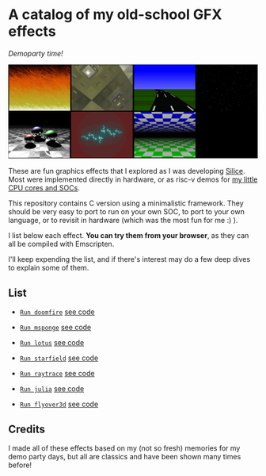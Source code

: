 # A catalog of my old-school GFX effects
*Demoparty time!*

![thumbnails](thumbnails.png)

These are fun graphics effects that I explored as I was developing [Silice](https://github.com/sylefeb/Silice/tree/master/projects). Most were implemented directly in hardware, or as risc-v demos for [my little CPU cores and SOCs](https://github.com/sylefeb/Silice/tree/master/projects/ice-v).

This repository contains C version using a minimalistic framework. They should be very easy to port to run on your own SOC, to port to your own language, or to revisit in hardware (which was the most fun for me :) ).

I list below each effect. __You can try them from your browser__, as they can all be compiled with Emscripten.

I'll keep expending the list, and if there's interest may do a few deep dives to explain some of them.

## List

- [`Run doomfire`](https://htmlpreview.github.io/?https://github.com/sylefeb/gfxcat/blob/main/runtime/gfxcat_doomfire.html) [see code](doomfire/doomfire.c)

- [`Run msponge`](https://htmlpreview.github.io/?https://github.com/sylefeb/gfxcat/blob/main/runtime/gfxcat_msponge.html) [see code](msponge/msponge.c)

- [`Run lotus`](https://htmlpreview.github.io/?https://github.com/sylefeb/gfxcat/blob/main/runtime/gfxcat_lotus.html) [see code](lotus/lotus.c)

- [`Run starfield`](https://htmlpreview.github.io/?https://github.com/sylefeb/gfxcat/blob/main/runtime/gfxcat_starfield.html) [see code](starfield/starfield.c)

- [`Run raytrace`](https://htmlpreview.github.io/?https://github.com/sylefeb/gfxcat/blob/main/runtime/gfxcat_raytrace.html) [see code](raytrace/raytrace.c)

- [`Run julia`](https://htmlpreview.github.io/?https://github.com/sylefeb/gfxcat/blob/main/runtime/gfxcat_julia.html) [see code](julia/julia.c)

- [`Run flyover3d`](https://htmlpreview.github.io/?https://github.com/sylefeb/gfxcat/blob/main/runtime/gfxcat_flyover3d.html) [see code](flyover3d/flyover3d.c)

## Credits

I made all of these effects based on my (not so fresh) memories for my demo party days, but all are classics and have been shown many times before!
